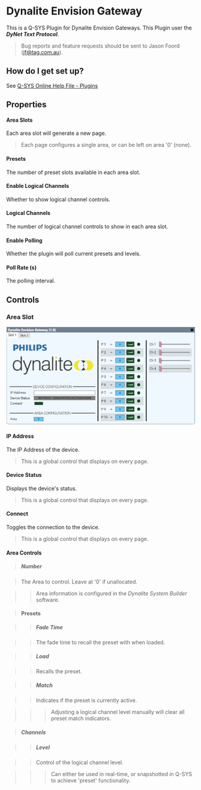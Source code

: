 # Dynalite Envision Gateway

This is a Q-SYS Plugin for Dynalite Envision Gateways. This Plugin user the ***DyNet Text Protocol***.

> Bug reports and feature requests should be sent to Jason Foord (jf@tag.com.au).

## How do I get set up?

See [Q-SYS Online Help File - Plugins](https://q-syshelp.qsc.com/#Schematic_Library/plugins.htm)

## Properties

#### Area Slots

Each area slot will generate a new page.

> Each page configures a single area, or can be left on area '0' (none).

#### Presets

The number of preset slots available in each area slot.

#### Enable Logical Channels

Whether to show logical channel controls.

#### Logical Channels

The number of logical channel controls to show in each area slot.

#### Enable Polling

Whether the plugin will poll current presets and levels.

#### Poll Rate (s)

The polling interval.

## Controls

### Area Slot
![Area Slot](./Screenshots/Dynalite%20Plugin.jpg)

#### IP Address

The IP Address of the device.

> This is a global control that displays on every page.

#### Device Status

Displays the device's status.

> This is a global control that displays on every page.

#### Connect

Toggles the connection to the device.

> This is a global control that displays on every page.

#### Area Controls

> ##### Number

> The Area to control. Leave at '0' if unallocated.

>> Area information is configured in the *Dynalite System Builder* software.

> #### Presets

>> ##### Fade Time

>> The fade time to recall the preset with when loaded.

>> ##### Load

>> Recalls the preset.

>> ##### Match

>> Indicates if the preset is currently active.

>>> Adjusting a logical channel level manually will clear all preset match indicators.

> ##### Channels

>> ##### Level

>> Control of the logical channel level.

>>> Can either be used in real-time, or snapshotted in Q-SYS to achieve 'preset' functionality.